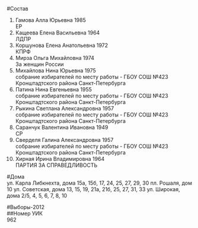 #Состав  
1. Гамова Алла Юрьевна 1985  
    ЕР  
2. Кащеева Елена Васильевна 1964  
    ЛДПР  
3. Коршунова Елена Анатольевна 1972  
    КПРФ  
4. Мирза Ольга Михайловна 1974  
    За женщин России  
5. Михайлова Нина Юрьевна 1975  
    собрание избирателей по месту работы - ГБОУ СОШ №423 Кронштадтского района Санкт-Петербурга  
6. Патина Нина Евгеньевна 1955  
    собрание избирателей по месту работы - ГБОУ СОШ №423 Кронштадтского района Санкт-Петербурга  
7. Рыкина Светлана Александровна 1957  
    собрание избирателей по месту работы - ГБОУ СОШ №423 Кронштадтского района Санкт-Петербурга  
8. Саранчук Валентина Ивановна 1949  
    СР  
9. Сверделя Галина Александровна 1957  
    собрание избирателей по месту работы - ГБОУ СОШ №423 Кронштадтского района Санкт-Петербурга  
10. Хирная Ирина Владимировна 1964  
    ПАРТИЯ ЗА СПРАВЕДЛИВОСТЬ  
  
#Дома  
ул. Карла Либкнехта, дома 15а, 15б, 17, 24, 25, 27, 29, 30 пл. Рошаля, дом 10 ул. Советская, дома 13, 15, 19, 21а, 21б, 25, 27, 31, 33 ул. Широкая, дома 2/5, 4, 5, 6, 7, 8, 10  
  
#Выборы-2012  
##Номер УИК  
962  
